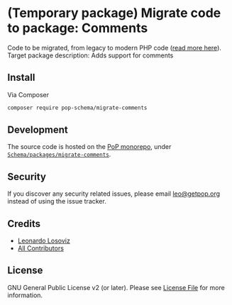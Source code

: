 # (Temporary package) Migrate code to package: Comments

Code to be migrated, from legacy to modern PHP code ([read more here](https://github.com/leoloso/PoP#codebase-migration)). Target package description:  Adds support for comments

## Install

Via Composer

``` bash
composer require pop-schema/migrate-comments
```

## Development

The source code is hosted on the [PoP monorepo](https://github.com/leoloso/PoP), under [`Schema/packages/migrate-comments`](https://github.com/leoloso/PoP/tree/master/layers/Schema/packages/migrate-comments).

## Security

If you discover any security related issues, please email leo@getpop.org instead of using the issue tracker.

## Credits

- [Leonardo Losoviz][link-author]
- [All Contributors][link-contributors]

## License

GNU General Public License v2 (or later). Please see [License File](LICENSE.md) for more information.

[ico-version]: https://img.shields.io/packagist/v/pop-schema/comments.svg?style=flat-square
[ico-license]: https://img.shields.io/badge/license-GPLv2-brightgreen.svg?style=flat-square
[ico-travis]: https://img.shields.io/travis/pop-schema/comments/master.svg?style=flat-square
[ico-scrutinizer]: https://img.shields.io/scrutinizer/coverage/g/pop-schema/comments.svg?style=flat-square
[ico-code-quality]: https://img.shields.io/scrutinizer/g/pop-schema/comments.svg?style=flat-square
[ico-downloads]: https://img.shields.io/packagist/dt/pop-schema/comments.svg?style=flat-square

[link-packagist]: https://packagist.org/packages/pop-schema/comments
[link-travis]: https://travis-ci.org/pop-schema/comments
[link-scrutinizer]: https://scrutinizer-ci.com/g/pop-schema/comments/code-structure
[link-code-quality]: https://scrutinizer-ci.com/g/pop-schema/comments
[link-downloads]: https://packagist.org/packages/pop-schema/comments
[link-author]: https://github.com/leoloso
[link-contributors]: ../../../../../../contributors
